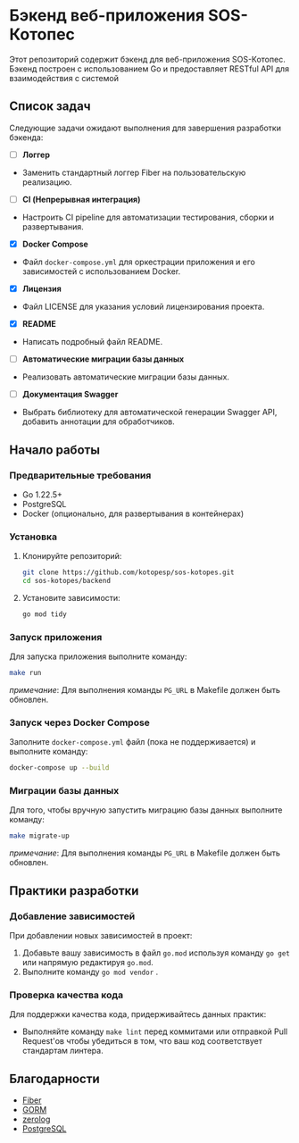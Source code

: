 # Бэкенд веб-приложения SOS-Котопес

Этот репозиторий содержит бэкенд для веб-приложения SOS-Котопес.
Бэкенд построен с использованием Go и предоставляет RESTful API для взаимодействия с системой

## Список задач

Следующие задачи ожидают выполнения для завершения разработки бэкенда:

- [ ] **Логгер**
- Заменить стандартный логгер Fiber на пользовательскую реализацию.

- [ ] **CI (Непрерывная интеграция)**
- Настроить CI pipeline для автоматизации тестирования, сборки и развертывания.

- [X] **Docker Compose**
- Файл `docker-compose.yml` для оркестрации приложения и его зависимостей с использованием Docker.

- [X] **Лицензия**
- Файл LICENSE для указания условий лицензирования проекта.

- [X] **README**
- Написать подробный файл README.

- [ ] **Автоматические миграции базы данных**
- Реализовать автоматические миграции базы данных.

- [ ] **Документация Swagger**
- Выбрать библиотеку для автоматической генерации Swagger API, добавить аннотации для обработчиков.


## Начало работы

### Предварительные требования

- Go 1.22.5+
- PostgreSQL
- Docker (опционально, для развертывания в контейнерах)

### Установка

1. Клонируйте репозиторий:

    ```sh
    git clone https://github.com/kotopesp/sos-kotopes.git
    cd sos-kotopes/backend
    ```

2. Установите зависимости:

    ```sh
    go mod tidy
    ```

### Запуск приложения

Для запуска приложения выполните команду:

```sh
make run
```

*примечание*: Для выполнения команды `PG_URL` в Makefile должен быть обновлен.

### Запуск через Docker Compose

Заполните `docker-compose.yml` файл (пока не поддерживается) и выполните команду:

```sh
docker-compose up --build
```

### Миграции базы данных

Для того, чтобы вручную запустить миграцию базы данных выполните команду:

```sh
make migrate-up
```

*примечание*: Для выполнения команды `PG_URL` в Makefile должен быть обновлен.

## Практики разработки

### Добавление зависимостей

При добавлении новых зависимостей в проект:

1. Добавьте вашу зависимость в файл `go.mod` используя команду `go get` или напрямую редактируя `go.mod`.
2. Выполните команду `go mod vendor` .

### Проверка качества кода

Для поддержки качества кода, придерживайтесь данных практик:

- Выполняйте команду `make lint` перед коммитами или отправкой Pull Request'ов чтобы убедиться в том, что ваш код соответствует стандартам линтера.


## Благодарности

- [Fiber](https://github.com/gofiber/fiber/v2)
- [GORM](https://gorm.io/)
- [zerolog](https://github.com/rs/zerolog)
- [PostgreSQL](https://www.postgresql.org/)

